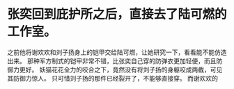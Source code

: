# 张奕回到庇护所之后，直接去了陆可燃的工作室。
之前他将谢欢欢和刘子扬身上的铠甲交给陆可燃，让她研究一下，看看能不能仿造出来。
那种军方制式的铠甲非常不错，比张奕自己穿的防弹衣更加轻便，而且防御力更好。
妖猫花花全力的咬合之下，竟然没有将刘子扬的身躯咬成两截，可见其防御力惊人。
只可惜刘子扬的那件已经裂开了，不能够直接穿。
而谢欢欢的

